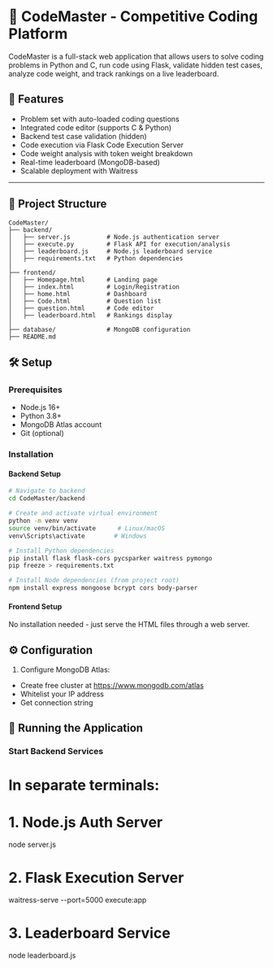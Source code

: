 # 🧠 CodeMaster - Competitive Coding Platform

CodeMaster is a full-stack web application that allows users to solve coding problems in Python and C, run code using Flask, validate hidden test cases, analyze code weight, and track rankings on a live leaderboard.

## 🚀 Features

- Problem set with auto-loaded coding questions
- Integrated code editor (supports C & Python)
- Backend test case validation (hidden)
- Code execution via Flask Code Execution Server
- Code weight analysis with token weight breakdown
- Real-time leaderboard (MongoDB-based)
- Scalable deployment with Waitress

---

## 📁 Project Structure

```
CodeMaster/
├── backend/
│   ├── server.js          # Node.js authentication server
│   ├── execute.py         # Flask API for execution/analysis
│   ├── leaderboard.js     # Node.js leaderboard service
│   ├── requirements.txt   # Python dependencies
│   
├── frontend/
│   ├── Homepage.html      # Landing page
│   ├── index.html         # Login/Registration
│   ├── home.html          # Dashboard
│   ├── Code.html          # Question list
│   ├── question.html      # Code editor
│   ├── leaderboard.html   # Rankings display
│
├── database/              # MongoDB configuration
├── README.md
```

## 🛠️ Setup

### Prerequisites
- Node.js 16+
- Python 3.8+
- MongoDB Atlas account
- Git (optional)

### Installation

#### Backend Setup
```bash
# Navigate to backend
cd CodeMaster/backend

# Create and activate virtual environment
python -m venv venv
source venv/bin/activate      # Linux/macOS
venv\Scripts\activate        # Windows

# Install Python dependencies
pip install flask flask-cors pycsparker waitress pymongo
pip freeze > requirements.txt

# Install Node dependencies (from project root)
npm install express mongoose bcrypt cors body-parser
```

#### Frontend Setup
No installation needed - just serve the HTML files through a web server.

## ⚙️ Configuration


1. Configure MongoDB Atlas:
- Create free cluster at https://www.mongodb.com/atlas
- Whitelist your IP address
- Get connection string

## 🚀 Running the Application

### Start Backend Services

# In separate terminals:

# 1. Node.js Auth Server
node server.js

# 2. Flask Execution Server
waitress-serve --port=5000 execute:app

# 3. Leaderboard Service
node leaderboard.js





